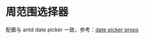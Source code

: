 # 周范围选择器

配置与 antd date picker 一致，参考：[date picker props](https://antdv.com/components/date-picker-cn#api)
